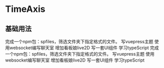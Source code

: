 # TimeAxis

## 基础用法
<ClientOnly>
<f-demo code='
   <if-input v-model="ms"></if-input>'>
<if-timeAxis title='2018'>
<if-timeAxis-item time='2018.02.04'>完成一个npm包：spfiles，筛选文件夹下指定格式的文件。</if-timeAxis-item>
<if-timeAxis-item title='vuepress-theme-ting'>写vuepress主题</if-timeAxis-item>
<if-timeAxis-item>使用websocket编写聊天室</if-timeAxis-item>
<if-timeAxis-item>增加看板娘live2D</if-timeAxis-item>
<if-timeAxis-item time='2019.06.10'>写一套UI组件</if-timeAxis-item>
<if-timeAxis-item>学习typeScript</if-timeAxis-item>
</if-timeAxis>
<if-timeAxis title='2019'>
<if-timeAxis-item time='2018.02.04'>完成一个npm包：spfiles，筛选文件夹下指定格式的文件。</if-timeAxis-item>
<if-timeAxis-item title='vuepress-theme-ting'>写vuepress主题</if-timeAxis-item>
<if-timeAxis-item>使用websocket编写聊天室</if-timeAxis-item>
<if-timeAxis-item>增加看板娘live2D</if-timeAxis-item>
<if-timeAxis-item time='2019.06.10'>写一套UI组件</if-timeAxis-item>
<if-timeAxis-item>学习typeScript</if-timeAxis-item>
</if-timeAxis>
</f-demo>
</ClientOnly >